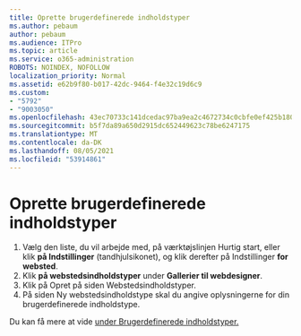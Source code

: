 ```yaml
---
title: Oprette brugerdefinerede indholdstyper
ms.author: pebaum
author: pebaum
ms.audience: ITPro
ms.topic: article
ms.service: o365-administration
ROBOTS: NOINDEX, NOFOLLOW
localization_priority: Normal
ms.assetid: e62b9f80-b017-42dc-9464-f4e32c19d6c9
ms.custom:
- "5792"
- "9003050"
ms.openlocfilehash: 43ec70733c141dcedac97ba9ea2c4672734c0cbfe0ef425b180bd5cd5fa1fd5f
ms.sourcegitcommit: b5f7da89a650d2915dc652449623c78be6247175
ms.translationtype: MT
ms.contentlocale: da-DK
ms.lasthandoff: 08/05/2021
ms.locfileid: "53914861"
---
```

# <a name="create-custom-content-types"></a>Oprette brugerdefinerede indholdstyper

1. Vælg den liste, du vil arbejde med, på værktøjslinjen Hurtig start, eller klik **på Indstillinger** (tandhjulsikonet), og klik derefter på Indstillinger **for websted**.
2. Klik **på webstedsindholdstyper**  under  **Gallerier til webdesigner**.
3. Klik på Opret på siden Webstedsindholdstyper.
4. På siden Ny webstedsindholdstype skal du angive oplysningerne for din brugerdefinerede indholdstype.

Du kan få mere at vide [under Brugerdefinerede indholdstyper.](https://support.microsoft.com/office/e1277a2e-a1e8-4473-9126-91a0647766e5#__toc323548991)